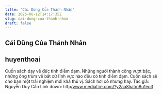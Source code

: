 ```yaml
---
title: "Cái Dũng Của Thánh Nhân"
date: 2025-06-12T14:17:35Z
slug: cai-dung-cua-thanh-nhan
draft: false
---
```


## Cái Dũng Của Thánh Nhân

## huyenthoai

Cuốn sách dạy về đức tinh điềm đạm.
Những người thành công vượt bậc, những ông trùm về bất cứ lĩnh vực nào đều có tính điềm đạm.
Cuốn sách sẽ cho bạn một trải nghiệm mới khá thú vị.
Sách hơi cổ nhưng hay.
Tác giả: Nguyễn Duy Cần
Link down: http/www.mediafire.com/?y2aa8hatm8u1eo3